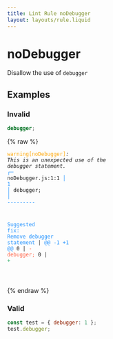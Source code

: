 ```yaml
---
title: Lint Rule noDebugger
layout: layouts/rule.liquid
---
```


# noDebugger

Disallow the use of `debugger`

## Examples

### Invalid

```jsx
debugger;
```

{% raw %}<pre class="language-text"><code class="language-text"><span style="color: Orange;">warning</span><span style="color: Orange;">[</span><span style="color: Orange;">noDebugger</span><span style="color: Orange;">]</span><em>: </em><em>This is an unexpected use of the </em><em><em>debugger</em></em><em> statement.</em>
  <span style="color: rgb(38, 148, 255);">┌</span><span style="color: rgb(38, 148, 255);">─</span> noDebugger.js:1:1
  <span style="color: rgb(38, 148, 255);">│</span>
<span style="color: rgb(38, 148, 255);">1</span> <span style="color: rgb(38, 148, 255);">│</span> debugger;
  <span style="color: rgb(38, 148, 255);">│</span> <span style="color: rgb(38, 148, 255);">-</span><span style="color: rgb(38, 148, 255);">-</span><span style="color: rgb(38, 148, 255);">-</span><span style="color: rgb(38, 148, 255);">-</span><span style="color: rgb(38, 148, 255);">-</span><span style="color: rgb(38, 148, 255);">-</span><span style="color: rgb(38, 148, 255);">-</span><span style="color: rgb(38, 148, 255);">-</span><span style="color: rgb(38, 148, 255);">-</span>

<span style="color: rgb(38, 148, 255);">Suggested fix</span><span style="color: rgb(38, 148, 255);">: </span><span style="color: rgb(38, 148, 255);">Remove debugger statement</span>
    | <span style="color: rgb(38, 148, 255);">@@ -1 +1 @@</span>
0   | <span style="color: Tomato;">- </span><span style="color: Tomato;">debugger;</span>
  0 | <span style="color: MediumSeaGreen;">+ </span><span style="color: MediumSeaGreen;"></span>

</code></pre>{% endraw %}

### Valid

```jsx
const test = { debugger: 1 };
test.debugger;
```


